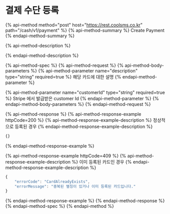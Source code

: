 # 결제 수단 등록

{% api-method method="post" host="https://rest.coolsms.co.kr" path="/cash/v1/payment" %}
{% api-method-summary %}
Create Payment
{% endapi-method-summary %}

{% api-method-description %}

{% endapi-method-description %}

{% api-method-spec %}
{% api-method-request %}
{% api-method-body-parameters %}
{% api-method-parameter name="description" type="string" required=true %}
해당 카드에 대한 설명
{% endapi-method-parameter %}

{% api-method-parameter name="customerId" type="string" required=true %}
Stripe 에서 발급받은 customer Id
{% endapi-method-parameter %}
{% endapi-method-body-parameters %}
{% endapi-method-request %}

{% api-method-response %}
{% api-method-response-example httpCode=200 %}
{% api-method-response-example-description %}
정상적으로 등록된 경우
{% endapi-method-response-example-description %}

```javascript
{}
```
{% endapi-method-response-example %}

{% api-method-response-example httpCode=409 %}
{% api-method-response-example-description %}
이미 등록된 카드인 경우
{% endapi-method-response-example-description %}

```javascript
{
    "errorCode": "CardAlreadyExists",
    "errorMessage": "중복된 별칭이 있거나 이미 등록된 카드입니다."
}
```
{% endapi-method-response-example %}
{% endapi-method-response %}
{% endapi-method-spec %}
{% endapi-method %}

